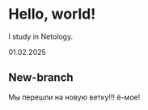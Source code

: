 # Hello, world!

I study in Netology.

01.02.2025

## New-branch
Мы перешли на новую ветку!!!
ё-мое!
